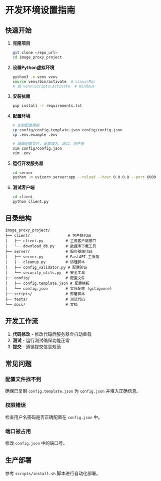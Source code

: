 # 开发环境设置指南

## 快速开始

1. **克隆项目**
   ```bash
   git clone <repo_url>
   cd image_proxy_project
   ```

2. **设置Python虚拟环境**
   ```bash
   python3 -m venv venv
   source venv/bin/activate  # Linux/Mac
   # 或 venv\Scripts\activate  # Windows
   ```

3. **安装依赖**
   ```bash
   pip install -r requirements.txt
   ```

4. **配置环境**
   ```bash
   # 复制配置模板
   cp config/config.template.json config/config.json
   cp .env.example .env
   
   # 编辑配置文件，设置域名、端口、用户等
   vim config/config.json
   vim .env
   ```

5. **运行开发服务器**
   ```bash
   cd server
   python -m uvicorn server:app --reload --host 0.0.0.0 --port 8000
   ```

6. **测试客户端**
   ```bash
   cd client
   python client.py
   ```

## 目录结构

```
image_proxy_project/
├── client/                 # 客户端代码
│   ├── client.py          # 主要客户端接口
│   └── download_db.py     # 数据库下载工具
├── server/                # 服务器端代码
│   ├── server.py          # FastAPI 主服务
│   ├── cleanup.py         # 清理脚本
│   ├── config_validator.py # 配置验证
│   └── security_utils.py  # 安全工具
├── config/                # 配置文件
│   ├── config.template.json # 配置模板
│   └── config.json        # 实际配置 (gitignore)
├── scripts/               # 部署脚本
├── tests/                 # 测试代码
└── docs/                  # 文档
```

## 开发工作流

1. **代码修改** - 修改代码后服务器会自动重载
2. **测试** - 运行测试确保功能正常
3. **提交** - 遵循提交信息规范

## 常见问题

### 配置文件找不到
确保已复制 `config.template.json` 为 `config.json` 并填入正确信息。

### 权限错误
检查用户名密码是否正确配置在 `config.json` 中。

### 端口被占用
修改 `config.json` 中的端口号。

## 生产部署

参考 `scripts/install.sh` 脚本进行自动化部署。